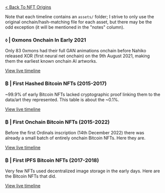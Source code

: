 [< Back To NFT Origins](../)

Note that each timeline contains an `assets/` folder; I strive to only use the original onchain/hash-matching file for each asset, but there may be the odd exception (it will be mentioned in the "notes" column).

### ⬨ | 0xmons Onchain In Early 2021

Only 83 0xmons had their full GAN animations onchain before Nahiko released XOR (first neural net onchain) on the 9th August 2021, making them the earliest known onchain AI artworks.

[View live timeline](https://nftorigins.com/timelines/0xmons-onchain-in-early-2021/)

### ₿ | First Hashed Bitcoin NFTs (2015-2017)

~99.9% of early Bitcoin NFTs lacked cryptographic proof linking them to the data/art they represented. This table is about the ~0.1%.

[View live timeline](https://nftorigins.com/timelines/first-hashed-bitcoin-nfts/)

### ₿ | First Onchain Bitcoin NFTs (2015-2022)

Before the first Ordinals inscription (14th December 2022) there was already a small batch of entirely onchain Bitcoin NFTs. Here they are.

[View live timeline](https://nftorigins.com/timelines/first-onchain-bitcoin-nfts/)

### ₿ | First IPFS Bitcoin NFTs (2017-2018)

Very few NFTs used decentralized image storage in the early days. Here are the Bitcoin NFTs that did.

[View live timeline](https://nftorigins.com/timelines/first-ipfs-bitcoin-nfts/)
